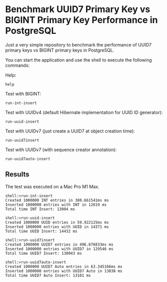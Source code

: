 # Benchmark UUID7 Primary Key vs BIGINT Primary Key Performance in PostgreSQL

Just a very simple repository to benchmark the performance of UUID7 primary keys vs BIGINT primary keys in PostgreSQL.

You can start the application and use the shell to execute the following commands:

Help:
```shell
help
```

Test with BIGINT:
```shell
run-int-insert
```

Test with UUIDv4 (default Hibernate implementation for UUID ID generator):
```shell
run-uuid-insert
```

Test with UUIDv7 (just create a UUID7 at object creation time):
```shell
run-uuid7insert
```

Test with UUIDv7 (with sequence creator annotation):
```shell
run-uuid7auto-insert
```

## Results
The test was executed on a Mac Pro M1 Max.

```
shell:>run-int-insert
Created 1000000 INT entries in 380.661541ms ms
Inserted 1000000 entries with INT in 12619 ms
Total time INT Insert: 13004 ms

shell:>run-uuid-insert
Created 1000000 UUID entries in 59.922125ms ms
Inserted 1000000 entries with UUID in 14371 ms
Total time UUID Insert: 14432 ms

shell:>run-uuid7insert
Created 1000000 UUID7 entries in 496.876833ms ms
Inserted 1000000 entries with UUID7 in 129546 ms
Total time UUID7 Insert: 130043 ms

shell:>run-uuid7auto-insert
Created 1000000 UUID7 Auto entries in 63.345166ms ms
Inserted 1000000 entries with UUID7 Auto in 13038 ms
Total time UUID7 Auto Insert: 13101 ms
```
